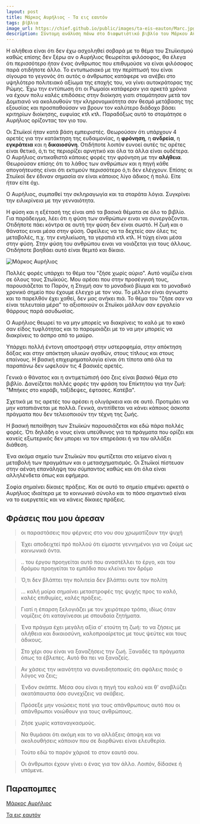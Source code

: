 ```yaml
---
layout: post
title: Μάρκος Αυρήλιος - Τα εις εαυτόν
tags: βίβλια
image_url: https://chief.github.io/public/images/ta-eis-eauton/Marc.jpg
description: Σύντομη ανάλυση πάνω στο διαφωτιστικό βιβλίο του Μάρκου Αυρήλιου
---
```


Η αλήθεια είναι ότι δεν έχω ασχοληθεί σοβαρά με το θέμα του Στωϊκισμού
καθώς επίσης δεν ξέρω αν ο Αυρήλιος θεωρείται φιλόσοφος, θα έλεγα ότι
περισσότερο ήταν ένας άνθρωπος που επιθυμούσε να είναι φιλόσοφος παρά
οτιδήποτε άλλο. Το εντυπωσιακό με την περίπτωσή του είναι σίγουρα το
γεγονός ότι αυτός ο άνθρωπος κατάφερε να ανέβει στο υψηλότερο
πολιτειακό αξίωμα της εποχής του, να γίνει αυτοκράτορας της Ρώμης. Έχω την
εντύπωση ότι οι Ρωμαίοι κατάφεραν για αρκετά χρόνια να έχουν πολυ
καλές επιδόσεις στην διοίκηση γιατι σταμάτησαν μετά τον Δομιτιανό να
ακολουθούν την κληρονομικότητα σαν θεσμό μετάβασης της εξουσίας και
προσπαθούσαν να βρουν τον καλύτερο διάδοχο βάσει κριτηρίων διοίκησης,
ευφυίας κτλ κτλ. Παραδόξως αυτό το σταμάτησε ο Αυρήλιος ορίζοντας τον
γιο του.

<!--more-->

Οι Στωϊκοί ήταν κατά βάση εμπειριστές.
Θεωρούσαν ότι υπάρχουν 4 αρετές για την κατάκτηση της ευδαιμονίας, η
<strong>φρόνηση</strong>, η <strong>ανδρεία</strong>, η
<strong>εγκράτεια</strong>
και η <strong>δικαιοσύνη</strong>. Οτιδήποτε λοιπόν ευνοεί αυτές τις
αρέτες είναι θετικό, ό,τι τις περιορίζει αρνητικό και όλα τα άλλα
είναι ουδέτερα. O Αυρήλιος αντικαθιστά κάποιες φορές την φρόνηση με την <strong>αλήθεια</strong>.
Θεωρούσαν επίσης ότι το λάθος των ανθρώπων και η πηγή κάθε απογοήτευσης είναι
ότι εκτιμούν περισσότερο ό,τι δεν ελέγχουν. Επίσης οι Στωϊκοί δεν έδιναν σημασία αν είναι κάποιος
λίγο άδικος ή πολύ. Είτε ήταν είτε όχι.

Ο Αυρήλιος, συμπαθεί την σκληραγωγία και τα σταράτα λόγια. Συγκρίνει
την ειλικρίνεια με την γενναιότητα.

Η φύση και η εξέτασή της είναι από
τα βασικά θέματα σε όλο το βιβλίο. Για παράδειγμα, λέει ότι η φύση των
ανθρώπων ειναι να συνεργάζονται. Οτιδήποτε πάει κόντρα σε αυτή την
φύση δεν είναι σωστό. Η ζωή και ο θάνατος ειναι μέσα στην φύση.
Οφείλεις να τα δεχτείς σαν όλες τις μεταβολές, π.χ. την ενηλικίωση, τα
γερατιά κτλ κτλ. Η τύχη είναι μέσα στην φύση. Στην φύση του ανθρώπου
ειναι να νοιάζεται για τους άλλους. Οτιδήποτε βοηθάει αυτό είναι
θεμιτό και δίκαιο.

![Μάρκος Αυρήλιος](https://chief.github.io/public/images/ta-eis-eauton/Marc.jpg)

Πολλές φορές υπάρχει το θέμα του "ζήσε χωρίς αύριο". Αυτό νομίζω είναι
σε όλους τους Στωϊκούς. Μου αρέσει που στην προσέγγισή τους,
παρουσιάζεται το Παρόν, η Στιγμή σαν το μοναδικό βίωμα και το μοναδικό
χρονικό σημείο που έχουμε έλεγχο με τον νου. Το μέλλον είναι άγνωστο
και το παρελθόν έχει χαθεί, δεν μας ανήκει πιά. Το θέμα του "ζήσε σαν
να είναι τελευταία μέρα" το αξιοποιούν οι Στωϊκοι μάλλον σαν εργαλείο
θάρρους παρά ασυδωσίας.

O Αυρήλιος θεωρεί το να μην μπορείς να διακρίνεις το καλό με το κακό
σαν είδος τυφλότητας και το παρομοιάζει με το να μην μπορείς να
διακρίνεις το άσπρο από το μαύρο.

Υπάρχει πολλή έντονη αποστροφή στην υστεροφημία, στην απόκτηση δόξας
και στην απόκτηση υλικών αγαθών, στους τίτλους και στους επαίνους. Η
βασική επιχειρηματολογία είναι ότι τίποτα από όλα τα παραπάνω δεν
ωφελούν τις 4 βασικές αρετές.

Γενικά ο θάνατος και η αντιμετώπισή όσο ζεις είναι βασικό θέμα στο
βιβλίο. Δανείζεται πολλές φορές την φράση του Επίκτητου για την ζωή:
"Μπήκες στο καράβι, ταξίδεψες, έφτασες. Κατέβα".

Σχετικά με τις αρετές του αρέσει η ολιγάρκεια και σε αυτό. Προτιμάει
να μην καταπιάνεται με πολλά. Γενικά, αντιτίθεται να κάνει κάποιος
άσκοπα πράγματα που δεν τελειοποιούν την τέχνη της ζωής.

Η βασική πεποίθηση των Στωϊκών παρουσιάζεται και εδώ πάρα πολλές
φορές. Ότι δηλάδη ο νους είναι υπεύθυνος για τα πράγματα που ορίζει
και κανείς εξωτερικός δεν μπορει να τον επηρεάσει ή να του αλλάξει
διάθεση.

Ένα ακόμα σημείο των Στωϊκών που φωτίζεται στο κείμενο είναι η
μεταβολή των πραγμάτων και ο μετασχηματισμός. Οι Στωϊκοί πίστευαν στην
αέναη επανάληψη του σύμπαντος καθώς και ότι όλα είναι αλληλένδετα
όπως και εφήμερα.

Σοφία σημαίνει δίκαιες πράξεις.
Και σε αυτό το σημείο επιμένει αρκετά ο Αυρήλιος ιδιαίτερα με το
κοινωνικό σύνολο και το πόσο σημαντικό είναι να το ευεργετείς και να
κάνεις δίκαιες πράξεις.

## Φράσεις που μου άρεσαν

> οι παραστάσεις που φέρνεις στο νου σου χρωματίζουν την ψυχή

> Έχει αποδειχτεί πρό πολλού ότι είμαστε γεννημένοι για να ζούμε ως κοινωνικά όντα.

> .. του έργου προηγείται αυτό που αναστέλλει το έργο, και του δρόμου
> προηγείται το εμπόδιο που κλείνει τον δρόμο

> Ό,τι δεν βλάπτει την πολιτεία δεν βλάπτει ουτε τον πολίτη

> ... καλή μοίρα σημαίνει μεταστροφές της ψυχής προς το καλό, καλές
> επιθυμίες, καλές πράξεις.

> Γιατί η έπαρση ξελογιάζει με τον χειρότερο τρόπο, ιδίως όταν
> νομίζεις ότι καταγίνεσαι με σπουδαία ζητήματα.

> Ένα πράγμα έχει μεγάλη αξία σ' ετούτη τη ζωή: το να ζήσεις με
> αλήθεια και δικαιοσύνη, καλοπροαίρετος με τους ψεύτες και τους
> άδικους.

> Στο χέρι σου είναι να ξαναζήσεις την ζωή. Ξαναδές τα πράγματα όπως
> τα έβλεπες. Αυτό θα πει να ξαναζείς.

> Αν χάσεις την ικανότητα να συνειδητοποιείς ότι σφάλεις ποιός ο λόγος
> να ζεις;

> Ένδον σκάπτε. Μέσα σου είναι η πηγή του καλού και θ' αναβλύζει
> ακατάπαυστα όσο συνεχίζεις να σκάβεις.

> Πρόσεξε μην νοιώσεις ποτέ για τους απάνθρωπους αυτό που οι
> απάνθρωποι νοιώθουν για τους ανθρώπους.

> Ζήσε χωρίς καταναγκασμούς.

> Να θυμάσαι ότι ακόμη και το να αλλάξεις άποψη και να ακολουθήσεις
> κάποιον που σε διορθώνει είναι ελευθερία.

> Τούτο εδώ το παρόν χάρισέ το στον εαυτό σου.

> Οι άνθρωποι έχουν γίνει ο ένας για τον άλλο. Λοιπόν, δίδασκε ή υπόμενε.

## Παραπομπες

[Μάρκος
Αυρήλιος](https://el.wikipedia.org/wiki/%CE%9C%CE%AC%CF%81%CE%BA%CE%BF%CF%82_%CE%91%CF%85%CF%81%CE%AE%CE%BB%CE%B9%CE%BF%CF%82)

[Τα εις εαυτόν](https://www.skroutz.gr/books/106503.%CE%A4%CE%B1-%CE%B5%CE%B9%CF%82-%CE%B5%CE%B1%CF%85%CF%84%CF%8C%CE%BD.html)
